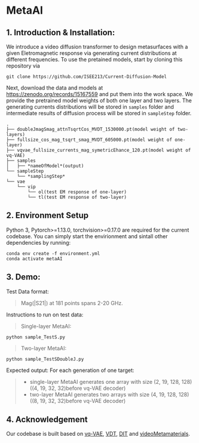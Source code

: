 # MetaAI

## 1. Introduction & Installation:
We introduce a video diffusion transformer to design metasurfaces with a given Eletromagnetic response via generating current distributions at different frequencies.
To use the pretained models, start by cloning this repository via
```
git clone https://github.com/ISEE213/Current-Diffusion-Model
```
Next, download the data and models at https://zenodo.org/records/15167559 and put them into the work space. We provide the pretrained model weights of both one layer and two layers. The generating currents distributions will be stored in `samples` folder and intermediate results of diffusion process will be stored in `sampleStep` folder.
```
.
├── doubleJmagSmag_attnTsqrtCos_MVDT_1530000.pt(model weight of two-layers)
├── fullsize_cos_mag_tsqrt_smag_MVDT_605000.pt(model weight of one-layer)
├── vqvae_fullsize_currents_mag_symetricEhance_120.pt(model weight of vq-VAE)
├── samples
│   ├── *nameOfModel*(output)
└── sampleStep
    └── *samplingStep*
└── vae
    └── vip
        └── ol(test EM response of one-layer)
        └── tl(test EM response of two-layer)
```
## 2. Environment Setup
Python 3, Pytorch>=1.13.0, torchvision>=0.17.0 are required for the current codebase.
You can simply start the envirionment and sintall other dependencies by running:
```
conda env create -f environment.yml
conda activate metaAI
```

## 3. Demo:
Test Data format:
> Mag(|S21|) at 181 points spans 2-20 GHz.

Instructions to run on test data:
> Single-layer MetaAI:
```
python sample_TestS.py
```
> Two-layer MetaAI:
```
python sample_TestSDoubleJ.py
```

Expected output:
For each generation of one target:
> * single-layer MetaAI generates one array with size (2, 19, 128, 128)((4, 19, 32, 32)before vq-VAE decoder)
> * two-layer MetaAI generates two arrays with size (4, 19, 128, 128)((8, 19, 32, 32)before vq-VAE decoder)

## 4. Acknowledgement
Our codebase is built based on [vq-VAE](https://github.com/rosinality/vq-vae-2-pytorch), [VDT](https://github.com/RERV/VDT), [DIT](https://github.com/facebookresearch/DiT) and [videoMetamaterials](https://github.com/jhbastek/VideoMetamaterials).
